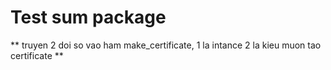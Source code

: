 
# Test sum package
** truyen 2 doi so vao ham make_certificate, 1 la intance 2 la kieu muon tao certificate ** 